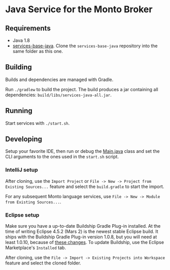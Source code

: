 # Java Service for the Monto Broker

## Requirements

 * Java 1.8
 * [services-base-java](https://github.com/monto-editor/services-base-java). Clone the `services-base-java` repository into the same folder as this one.

## Building
Builds and dependencies are managed with Gradle.

Run `./gradlew` to build the project. The build produces a jar containing all dependencies: `build/libs/services-java-all.jar`.

## Running
Start services with `./start.sh`.

## Developing
Setup your favorite IDE, then run or debug the [Main.java](src/main/java/monto/service/java8/Main.java) class and set the CLI arguments to the ones used in the `start.sh` script.

### IntelliJ setup
After cloning, use the `Import Project` or `File -> New -> Project from Existing Sources...` feature and select the `build.gradle` to start the import.

For any subsequent Monto language services, use `File -> New -> Module from Existing Sources...`.

### Eclipse setup
Make sure you have a up-to-date Buildship Gradle Plug-in installed. At the time of writing Eclipse 4.5.2 (Mars 2) is the newest stable Eclipse build. It ships with the Buildship Gradle Plug-in version 1.0.8, but you will need at least 1.0.10, because of [these changes](https://discuss.gradle.org/t/gradle-prefs-contains-absolute-paths/11475/34). To update Buildship, use the Eclipse Marketplace's `Installed` tab.

After cloning, use the `File -> Import -> Existing Projects into Workspace` feature and select the cloned folder.
